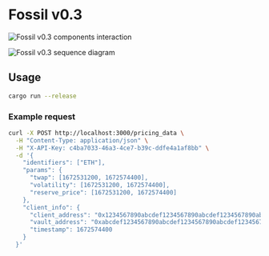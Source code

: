 # Fossil v0.3

![Fossil v0.3 components interaction](./readme/Fossil%20v0.3%20components%20interaction.png)

![Fossil v0.3 sequence diagram](./readme/Fossil%20v0.3%20sequence%20diagram.png)

## Usage

```bash
cargo run --release
```

### Example request

```bash
curl -X POST http://localhost:3000/pricing_data \
  -H "Content-Type: application/json" \
  -H "X-API-Key: c4ba7033-46a3-4ce7-b39c-ddfe4a1af8bb" \
  -d '{
    "identifiers": ["ETH"],
    "params": {
      "twap": [1672531200, 1672574400],
      "volatility": [1672531200, 1672574400],
      "reserve_price": [1672531200, 1672574400]
    },
    "client_info": {
      "client_address": "0x1234567890abcdef1234567890abcdef1234567890abcdef1234567890abcdef",
      "vault_address": "0xabcdef1234567890abcdef1234567890abcdef1234567890abcdef1234567890",
      "timestamp": 1672574400
    }
  }'
```
